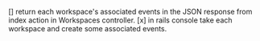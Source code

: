 [] return each workspace's associated events in the JSON response from index action in Workspaces controller. 
    [x] in rails console take each workspace and create some associated events. 
    
